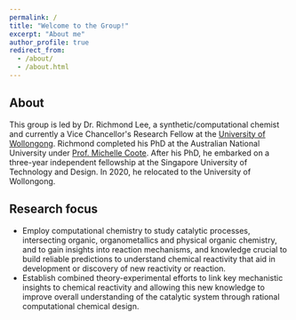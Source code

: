 ```yaml
---
permalink: /
title: "Welcome to the Group!"
excerpt: "About me"
author_profile: true
redirect_from: 
  - /about/
  - /about.html
---
```

About
---
This group is led by Dr. Richmond Lee, a synthetic/computational chemist and currently a Vice Chancellor's Research Fellow at the [University of Wollongong](https://scholars.uow.edu.au/display/richmond_lee). Richmond completed his PhD at the Australian National University under [Prof. Michelle Coote](https://rsc.anu.edu.au/~mcoote/). After his PhD, he embarked on a three-year independent fellowship at the Singapore University of Technology and Design. In 2020, he relocated to the University of Wollongong.

Research focus
---
* Employ computational chemistry to study catalytic processes, intersecting organic, organometallics and physical organic chemistry, and to gain insights into reaction mechanisms, and knowledge crucial to build reliable predictions to understand chemical reactivity that aid in development or discovery of new reactivity or reaction. 
* Establish combined theory-experimental efforts to link key mechanistic insights to chemical reactivity and allowing this new knowledge to improve overall understanding of the catalytic system through rational computational chemical design.
